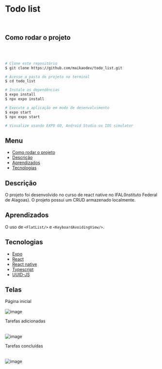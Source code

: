 # Todo list

  <br/>
  
## Como rodar o projeto

  <br/>
  <br/>
  
```bash
# Clone este repositório
$ git clone https://github.com/maikaodev/todo_list.git

# Acesse a pasta do projeto no terminal
$ cd todo_list

# Instale as dependências
$ expo install
$ npx expo install

# Execute a aplicação em modo de desenvolvimento
$ expo start
$ npx expo start

# Visualize usando EXPO GO, Android Studio ou IOS simulator

```

## Menu

- [Como rodar o projeto](#como-rodar-o-projeto)
- [Descrição](#Descrição)
- [Aprendizados](#Aprendizados)
- [Tecnologias](#Tecnologias)


## Descrição

   O projeto foi desenvolvido no curso de react native no IFAL(Instituto Federal de Alagoas). O projeto possui um CRUD armazenado localmente.

## Aprendizados

   O uso de `<FlatList/>` e `<KeyboardAvoidingView/>`.
   
## Tecnologias

- [Expo](https://expo.dev/)
- [React](https://pt-br.legacy.reactjs.org/)
- [React native](https://reactnative.dev/)
- [Typescript](https://www.typescriptlang.org/)
- [UUID-JS](https://www.npmjs.com/package/uuid)

## Telas

  Página inicial
  <br/>
  <br/>
![image](https://github.com/maikaodev/todo_list/assets/82960620/7dcf2500-a175-46f5-aef5-8bc92e11d3ff)

  Tarefas adicionadas
  <br/>
  <br/>  
![image](https://github.com/maikaodev/todo_list/assets/82960620/945f6bd5-bd24-4e23-933d-3148e9ee8cc2)

  Tarefas concluídas
  <br/>
  <br/>  
![image](https://github.com/maikaodev/todo_list/assets/82960620/32970eb6-8ec2-41e1-8244-acefda0bd96f)
